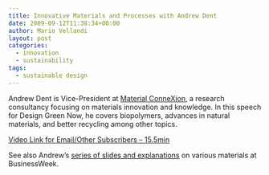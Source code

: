 ```yaml
---
title: Innovative Materials and Processes with Andrew Dent
date: 2009-09-12T11:38:34+00:00
author: Mario Vellandi
layout: post
categories:
  - innovation
  - sustainability
tags:
  - sustainable design
---
```

Andrew Dent is Vice-President at [Material ConneXion](http://www.materialconnexion.com/), a research consultancy focusing on materials innovation and knowledge. In this speech for Design Green Now, he covers biopolymers, advances in natural materials, and better recycling among other topics.

[Video Link for Email/Other Subscribers &#8211; 15.5min](http://www.designgreennow.com/2009/05/22/andrew-dent-vice-president-material-connexion/)

See also Andrew&#8217;s [series of slides and explanations](http://images.businessweek.com/ss/08/01/0128_material/1.htm) on various materials at BusinessWeek.
